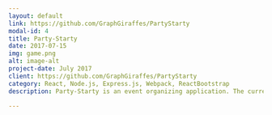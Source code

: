 ```yaml
---
layout: default
link: https://github.com/GraphGiraffes/PartyStarty
modal-id: 4
title: Party-Starty
date: 2017-07-15
img: game.png
alt: image-alt
project-date: July 2017
client: https://github.com/GraphGiraffes/PartyStarty
category: React, Node.js, Express.js, Webpack, ReactBootstrap
description: Party-Starty is an event organizing application. The current release is focusing on movie night event. The users can, create an event, search a movie, share the event with friends, vote on the existing movies and add new movies. I handled backend RESTful API, Express Sever, and Database Schema architecture in this project.

---
```

